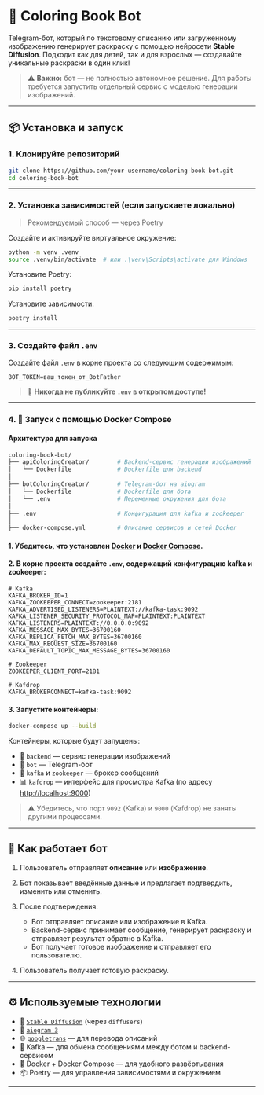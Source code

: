 # 🎨 Coloring Book Bot

Telegram-бот, который по текстовому описанию или загруженному изображению генерирует раскраску с помощью нейросети **Stable Diffusion**.
Подходит как для детей, так и для взрослых — создавайте уникальные раскраски в один клик!

> ⚠️ **Важно:** бот — не полностью автономное решение. Для работы требуется запустить отдельный сервис с моделью генерации изображений.

---

## 📦 Установка и запуск

### 1. Клонируйте репозиторий

```bash
git clone https://github.com/your-username/coloring-book-bot.git
cd coloring-book-bot
```

---

### 2. Установка зависимостей (если запускаете локально)

> Рекомендуемый способ — через Poetry

Создайте и активируйте виртуальное окружение:

```bash
python -m venv .venv
source .venv/bin/activate  # или .\venv\Scripts\activate для Windows
```

Установите Poetry:

```bash
pip install poetry
```

Установите зависимости:

```bash
poetry install
```

---

### 3. Создайте файл `.env`

Создайте файл `.env` в корне проекта со следующим содержимым:

```env
BOT_TOKEN=ваш_токен_от_BotFather
```

> 🔐 **Никогда не публикуйте `.env` в открытом доступе!**

---

### 4. 🚀 Запуск с помощью Docker Compose

#### Архитектура для запуска
```bash
coloring-book-bot/
├── apiColoringCreator/        # Backend-сервис генерации изображений
│   └── Dockerfile             # Dockerfile для backend
│
├── botColoringCreator/        # Telegram-бот на aiogram
│   └── Dockerfile             # Dockerfile для бота
│   └── .env                   # Переменные окружения для бота
│
├── .env                       # Конфигурация для kafka и zookeeper
│
├── docker-compose.yml         # Описание сервисов и сетей Docker
```
#### 1. Убедитесь, что установлен [Docker](https://docs.docker.com/get-docker/) и [Docker Compose](https://docs.docker.com/compose/install/).

#### 2. В корне проекта создайте `.env`, содержащий конфигурацию kafka и zookeeper:

```env
# Kafka
KAFKA_BROKER_ID=1
KAFKA_ZOOKEEPER_CONNECT=zookeeper:2181
KAFKA_ADVERTISED_LISTENERS=PLAINTEXT://kafka-task:9092
KAFKA_LISTENER_SECURITY_PROTOCOL_MAP=PLAINTEXT:PLAINTEXT
KAFKA_LISTENERS=PLAINTEXT://0.0.0.0:9092
KAFKA_MESSAGE_MAX_BYTES=36700160
KAFKA_REPLICA_FETCH_MAX_BYTES=36700160
KAFKA_MAX_REQUEST_SIZE=36700160
KAFKA_DEFAULT_TOPIC_MAX_MESSAGE_BYTES=36700160

# Zookeeper
ZOOKEEPER_CLIENT_PORT=2181

# Kafdrop
KAFKA_BROKERCONNECT=kafka-task:9092
```

#### 3. Запустите контейнеры:

```bash
docker-compose up --build
```

Контейнеры, которые будут запущены:

* 🧠 `backend` — сервис генерации изображений
* 🤖 `bot` — Telegram-бот
* 🐘 `kafka` и `zookeeper` — брокер сообщений
* 📊 `kafdrop` — интерфейс для просмотра Kafka (по адресу [http://localhost:9000](http://localhost:9000))

> ⚠️ Убедитесь, что порт `9092` (Kafka) и `9000` (Kafdrop) не заняты другими процессами.

---

## 🧠 Как работает бот

1. Пользователь отправляет **описание** или **изображение**.
2. Бот показывает введённые данные и предлагает подтвердить, изменить или отменить.
3. После подтверждения:

   * Бот отправляет описание или изображение в Kafka.
   * Backend-сервис принимает сообщение, генерирует раскраску и отправляет результат обратно в Kafka.
   * Бот получает готовое изображение и отправляет его пользователю.
4. Пользователь получает готовую раскраску.

---

## ⚙️ Используемые технологии

* 🧠 [`Stable Diffusion`](https://huggingface.co/runwayml/stable-diffusion-v1-5) (через `diffusers`)
* 🤖 [`aiogram 3`](https://docs.aiogram.dev)
* 🌐 [`googletrans`](https://pypi.org/project/googletrans/) — для перевода описаний
* 🧵 Kafka — для обмена сообщениями между ботом и backend-сервисом
* 🐳 Docker + Docker Compose — для удобного развёртывания
* 📦 Poetry — для управления зависимостями и окружением

---
